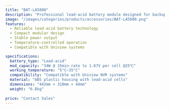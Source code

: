 ```yaml
---
title: "BAT-LA5800"
description: "Professional lead-acid battery module designed for backup power applications, offering reliable performance with 34W capacity at 15-minute rate"
image: "/images/categories/products/accessories/BAT-LA5800.png"
features:
  - Reliable lead-acid battery technology
  - Compact modular design
  - Stable power output
  - Temperature-controlled operation
  - Compatible with Uniview systems

specifications:
  battery_type: "Lead-acid"
  mod_capacity: "34W @ 15min-rate to 1.67V per cell @25℃"
  working_temperature: "5°C~35°C"
  compatibility: "Compatible with Uniview NVR systems"
  material: "ABS plastic housing with lead-acid cells"
  dimensions: "442mm × 310mm × 44mm"
  weight: "6.8kg"
  
price: "Contact Sales"
---
```

